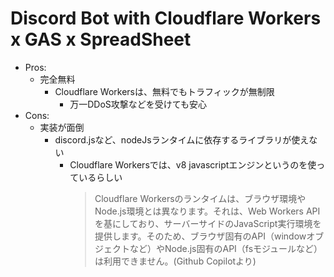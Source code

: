 # Discord Bot with Cloudflare Workers x GAS x SpreadSheet
- Pros:
  - 完全無料
    - Cloudflare Workersは、無料でもトラフィックが無制限
      - 万一DDoS攻撃などを受けても安心
- Cons:
  - 実装が面倒
    - discord.jsなど、nodeJsランタイムに依存するライブラリが使えない
      - Cloudflare Workersでは、v8 javascriptエンジンというのを使っているらしい
        > Cloudflare Workersのランタイムは、ブラウザ環境やNode.js環境とは異なります。それは、Web Workers APIを基にしており、サーバーサイドのJavaScript実行環境を提供します。そのため、ブラウザ固有のAPI（windowオブジェクトなど）やNode.js固有のAPI（fsモジュールなど）は利用できません。(Github Copilotより)